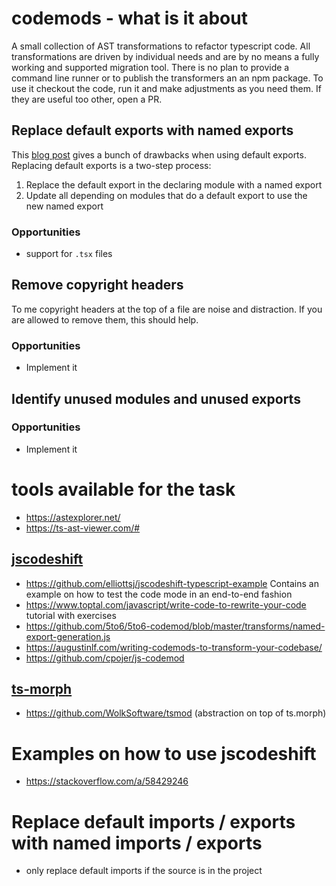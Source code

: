 # codemods - what is it about
A small collection of AST transformations to refactor typescript code.
All transformations are driven by individual needs and are by no means a fully working and supported migration tool.
There is no plan to provide a command line runner or to publish the transformers an an npm package.
To use it checkout the code, run it and make adjustments as you need them.
If they are useful too other, open a PR.
## Replace default exports with named exports
This [blog post](https://humanwhocodes.com/blog/2019/01/stop-using-default-exports-javascript-module/) gives a bunch of drawbacks when using default exports.
Replacing default exports is a two-step  process:
1. Replace the default export in the declaring module with a named export
1. Update all depending on modules that do a default export to use the new named export

### Opportunities
- support for `.tsx` files

## Remove copyright headers
To me copyright headers at the top of a file are noise and distraction.
If you are allowed to remove them, this should help.

### Opportunities
- Implement it

## Identify unused modules and unused exports

### Opportunities
- Implement it
 

# tools available for the task
- https://astexplorer.net/
- https://ts-ast-viewer.com/#

## [jscodeshift](https://github.com/facebook/jscodeshift)
- https://github.com/elliottsj/jscodeshift-typescript-example
  Contains an example on how to test the code mode in an end-to-end fashion
- https://www.toptal.com/javascript/write-code-to-rewrite-your-code
  tutorial with exercises
- https://github.com/5to6/5to6-codemod/blob/master/transforms/named-export-generation.js
- https://augustinlf.com/writing-codemods-to-transform-your-codebase/
- https://github.com/cpojer/js-codemod
## [ts-morph](https://ts-morph.com/)
- https://github.com/WolkSoftware/tsmod (abstraction on top of ts.morph)
# Examples on how to use jscodeshift
- https://stackoverflow.com/a/58429246

# Replace default imports / exports with named imports / exports
- only replace default imports if the source is in the project